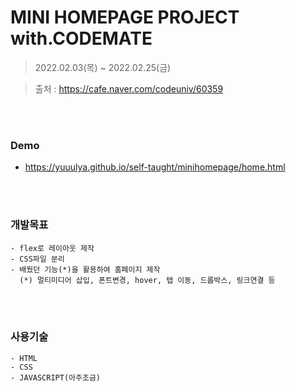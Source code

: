 # MINI HOMEPAGE PROJECT with.CODEMATE

> 2022.02.03(목) ~ 2022.02.25(금)

> 출처 : https://cafe.naver.com/codeuniv/60359

<br><br>

### Demo

- https://yuuulya.github.io/self-taught/minihomepage/home.html

  <br><br>

### 개발목표

    - flex로 레이아웃 제작
    - CSS파일 분리
    - 배웠던 기능(*)을 활용하여 홈페이지 제작
      (*) 멀티미디어 삽입, 폰트변경, hover, 탭 이동, 드롭박스, 링크연결 등

<br><br>

### 사용기술

    - HTML
    - CSS
    - JAVASCRIPT(아주조금)

<br><br>
